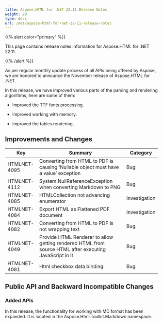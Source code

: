 ```yaml
---
title: Aspose.HTML for .NET 22.11 Release Notes
weight: 20
type: docs
url: /net/aspose-html-for-net-22-11-release-notes
---
```

  {{% alert color="primary" %}} 

This page contains release notes information for Aspose.HTML for .NET 22.11.

{{% /alert %}} 

As per regular monthly update process of all APIs being offered by Aspose, we are honored to announce the November release of Aspose.HTML for .NET.

In this release, we have improved various parts of the parsing and rendering algorithms, here are some of them:

* Improved the TTF fonts processing.

* Improved working with memory.

* Improved the tables rendering.


## **Improvements and Changes**

| **Key**      | **Summary**                                                                | **Category** |
| ------------ | -------------------------------------------------------------------------- | ------------ |
| HTMLNET-4095 | Converting from HTML to PDF is causing ‘Nullable object must have a value’ exception           | Bug          |
| HTMLNET-4112 | System.NullReferenceException when converting Markdown to PNG| Bug          |
| HTMLNET-4085 | HTMLCollection not advancing enumerator | Investigation          |
| HTMLNET-4084 | Export HTML as Flattened PDF document | Investigation          |
| HTMLNET-4082 | Converting from HTML to PDF is not wrapping text | Bug          |
| HTMLNET-4049 | Provide HTML Renderer to allow getting rendered HTML from source HTML after executing JavaScript in it | Bug          |
| HTMLNET-4081 | Html checkbox data binding | Bug          |



## **Public API and Backward Incompatible Changes**

### **Added APIs**

In this release, the functionality for working with MD format has been expanded. It is located in the Aspose.Html.Toolkit.Markdown namespace.
